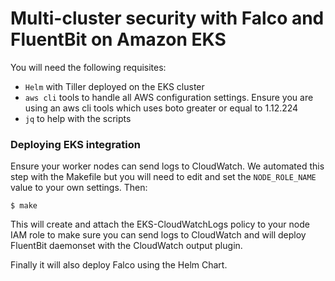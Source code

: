 # Multi-cluster security with Falco and FluentBit on Amazon EKS

You will need the following requisites:

* `Helm` with Tiller deployed on the EKS cluster
* `aws cli` tools to handle all AWS configuration settings. Ensure you are using
  an aws cli tools which uses boto greater or equal to 1.12.224
* `jq` to help with the scripts

### Deploying EKS integration

Ensure your worker nodes can send logs to CloudWatch. We automated this step with
the Makefile but you will need to edit and set the `NODE_ROLE_NAME` value to your
own settings. Then:

```
$ make
```

This will create and attach the EKS-CloudWatchLogs policy to your node IAM role
to make sure you can send logs to CloudWatch and will deploy FluentBit daemonset
with the CloudWatch output plugin.

Finally it will also deploy Falco using the Helm Chart.
